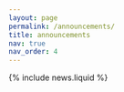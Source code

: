 ```yaml
---
layout: page
permalink: /announcements/
title: announcements
nav: true
nav_order: 4
---
```


{% include news.liquid %}
